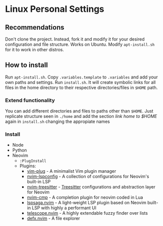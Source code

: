 # Linux Personal Settings

## Recommendations

Don't clone the project. Instead, fork it and modify it for your desired configuration and file structure.
Works on Ubuntu. Modify `apt-install.sh` for it to work in other distros.

## How to install

Run `apt-install.sh`. Copy `.variables.template` to `.variables` and add your own paths and settings.
Run `install.sh`. It will create symbolic links for all files in the home directory to their respective directories/files in `$HOME` path.

### Extend functionality

You can add different directories and files to paths other than `$HOME`. Just replicate structure seen in `./home` and add the section *link home to $HOME* again in `install.sh` changing the appropiate names


### Install

- Node
- Python
- Neovim
  - `:PlugInstall`
  - Plugins:
    - [vim-plug](https://github.com/junegunn/vim-plug) - A minimalist Vim plugin manager
    - [nvim-lspconfig](https://github.com/neovim/nvim-lspconfig) - A collection of configurations for Neovim's built-in LSP
    - [nvim-treesitter](https://github.com/nvim-treesitter/nvim-treesitter) - [Treesitter](https://github.com/tree-sitter/tree-sitter) configurations and abstraction layer for Neovim
    - [nvim-cmp](https://github.com/hrsh7th/nvim-cmp) - A completion plugin for neovim coded in Lua
    - [lspsaga.nvim](https://github.com/tami5/lspsaga.nvim) - A light-weight LSP plugin based on Neovim built-in LSP with highly a performant UI
    - [telescope.nvim](https://github.com/nvim-telescope/telescope.nvim) - A highly extendable fuzzy finder over lists
    - [defx.nvim](https://github.com/Shougo/defx.nvim) - A file explorer